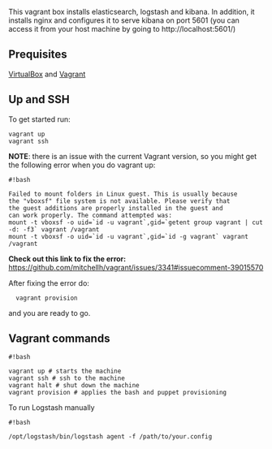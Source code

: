 This vagrant box installs elasticsearch, logstash and kibana. In addition, it installs nginx and configures it to serve kibana on port 5601 (you can access it from your host machine by going to http://localhost:5601/)

## Prequisites

[VirtualBox](https://www.virtualbox.org/) and [Vagrant](http://www.vagrantup.com/)



## Up and SSH

To get started run:

    vagrant up
    vagrant ssh

**NOTE**: there is an issue with the current Vagrant version, so you might get the following error when you do vagrant up:

```
#!bash

Failed to mount folders in Linux guest. This is usually because                                   
the "vboxsf" file system is not available. Please verify that                                     
the guest additions are properly installed in the guest and                                       
can work properly. The command attempted was:
mount -t vboxsf -o uid=`id -u vagrant`,gid=`getent group vagrant | cut -d: -f3` vagrant /vagrant  
mount -t vboxsf -o uid=`id -u vagrant`,gid=`id -g vagrant` vagrant /vagrant
```


**Check out this link to fix the error:** https://github.com/mitchellh/vagrant/issues/3341#issuecomment-39015570


After fixing the error do:

      vagrant provision

and you are ready to go.


## Vagrant commands


```
#!bash

vagrant up # starts the machine
vagrant ssh # ssh to the machine
vagrant halt # shut down the machine
vagrant provision # applies the bash and puppet provisioning

```

To run Logstash manually


```
#!bash

/opt/logstash/bin/logstash agent -f /path/to/your.config
```